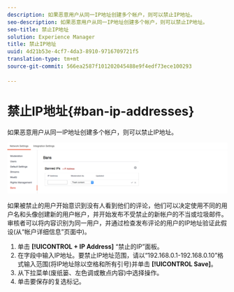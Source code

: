 ```yaml
---
description: 如果恶意用户从同一IP地址创建多个帐户，则可以禁止IP地址。
seo-description: 如果恶意用户从同一IP地址创建多个帐户，则可以禁止IP地址。
seo-title: 禁止IP地址
solution: Experience Manager
title: 禁止IP地址
uuid: 4d21b53e-4cf7-4da3-8910-9716709721f5
translation-type: tm+mt
source-git-commit: 566ea2587f101202045488e9f4edf73ece100293

---
```



# 禁止IP地址{#ban-ip-addresses}

如果恶意用户从同一IP地址创建多个帐户，则可以禁止IP地址。

![](assets/Bans-1024x239.png)

如果被禁止的用户开始意识到没有人看到他们的评论，他们可以决定使用不同的用户名和头像创建新的用户帐户，并开始发布不受禁止的新帐户的不当或垃圾邮件。审核者可以将内容识别为同一用户，并通过检查发布评论的用户的IP地址验证此假设(从“帐户详细信息”页面中)。

1. 单击 **[!UICONTROL + IP Address]** “禁止的IP”面板。
1. 在字段中输入IP地址。要禁止IP地址范围，请以“192.168.0.1-192.168.0.10”格式输入范围(将IP地址除以空格和所有引号)并单击 **[!UICONTROL Save]**。
1. 从下拉菜单(废纸篓、左色调或散点内容)中选择操作。
1. 单击要保存的复选标记。
